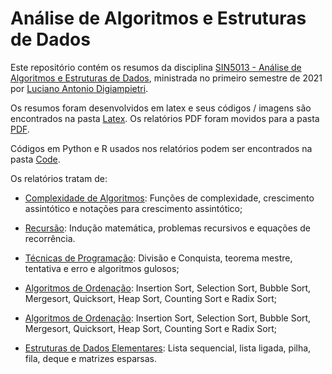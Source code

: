 # Análise de Algoritmos e Estruturas de Dados

Este repositório contém os resumos da disciplina [SIN5013 - Análise de Algoritmos e Estruturas de Dados](http://www.each.usp.br/digiampietri/SIN5013/), ministrada no primeiro semestre de 2021 por [Luciano Antonio Digiampietri](http://lattes.cnpq.br/1689147340536405).

Os resumos foram desenvolvidos em latex e seus códigos / imagens são encontrados na pasta [Latex](https://github.com/matiasvinicius/Algorithms-and-Data-Structures/tree/main/Latex). Os relatórios PDF foram movidos para a pasta [PDF](https://github.com/matiasvinicius/Algorithms-and-Data-Structures/tree/main/PDF).

Códigos em Python e R usados nos relatórios podem ser encontrados na pasta [Code](https://github.com/matiasvinicius/Algorithms-and-Data-Structures/tree/main/Code).

Os relatórios tratam de:

* [Complexidade de Algoritmos](https://github.com/matiasvinicius/Algorithms-and-Data-Structures/blob/main/PDF/01_complexidade_de_algoritmos.pdf): Funções de complexidade, crescimento assintótico e notações para crescimento assintótico;

* [Recursão](https://github.com/matiasvinicius/Algorithms-and-Data-Structures/blob/main/PDF/02_recursao.pdf): Indução matemática, problemas recursivos e equações de recorrência.

* [Técnicas de Programação](https://github.com/matiasvinicius/Algorithms-and-Data-Structures/blob/main/PDF/03_tecnicas_programacao.pdf): Divisão e Conquista, teorema mestre, tentativa e erro e algoritmos gulosos;

* [Algoritmos de Ordenação](https://github.com/matiasvinicius/Algorithms-and-Data-Structures/blob/main/PDF/04_ordenacao.pdf): Insertion Sort, Selection Sort, Bubble Sort, Mergesort, Quicksort, Heap Sort, Counting Sort e Radix Sort;

* [Algoritmos de Ordenação](https://github.com/matiasvinicius/Algorithms-and-Data-Structures/blob/main/PDF/04_ordenacao.pdf): Insertion Sort, Selection Sort, Bubble Sort, Mergesort, Quicksort, Heap Sort, Counting Sort e Radix Sort;

* [Estruturas de Dados Elementares](https://github.com/matiasvinicius/Algorithms-and-Data-Structures/blob/main/PDF/05_estruturas_de_dados.pdf): Lista sequencial, lista ligada, pilha, fila, deque e matrizes esparsas.
